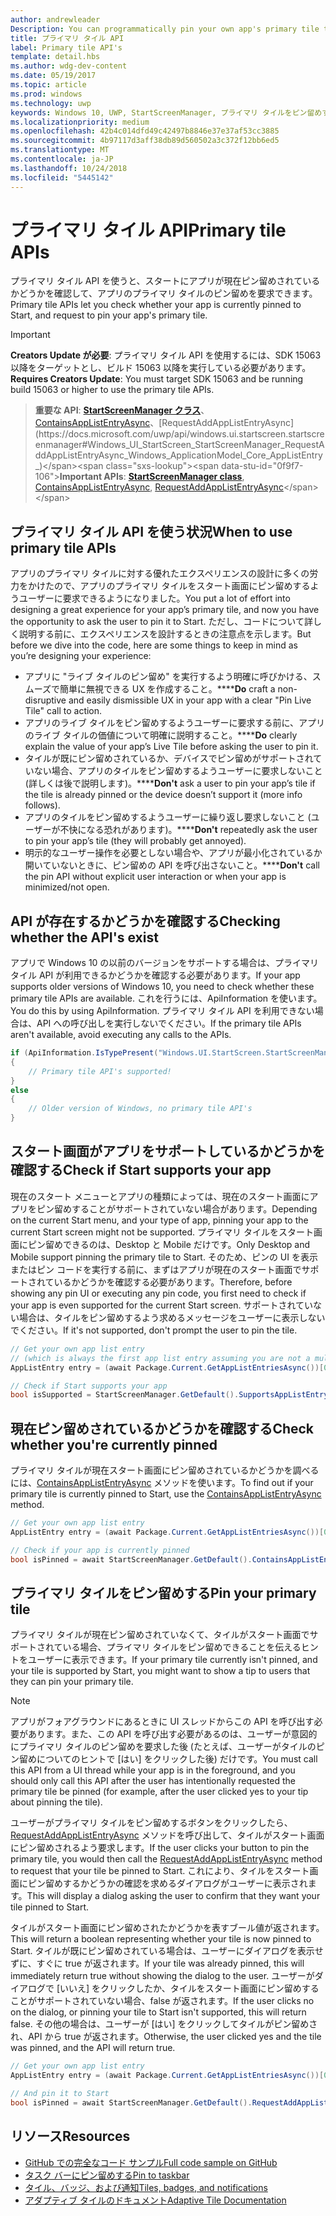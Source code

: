 ```yaml
---
author: andrewleader
Description: You can programmatically pin your own app's primary tile to Start, just like you can pin secondary tiles. And you can check whether it's currently pinned.
title: プライマリ タイル API
label: Primary tile API's
template: detail.hbs
ms.author: wdg-dev-content
ms.date: 05/19/2017
ms.topic: article
ms.prod: windows
ms.technology: uwp
keywords: Windows 10, UWP, StartScreenManager, プライマリ タイルをピン留めする, プライマリ タイル API, タイルのピン留めの確認, ライブ タイル
ms.localizationpriority: medium
ms.openlocfilehash: 42b4c014dfd49c42497b8846e37e37af53cc3885
ms.sourcegitcommit: 4b97117d3aff38db89d560502a3c372f12bb6ed5
ms.translationtype: MT
ms.contentlocale: ja-JP
ms.lasthandoff: 10/24/2018
ms.locfileid: "5445142"
---
```

# <a name="primary-tile-apis"></a><span data-ttu-id="0f9f7-103">プライマリ タイル API</span><span class="sxs-lookup"><span data-stu-id="0f9f7-103">Primary tile APIs</span></span>
 

<span data-ttu-id="0f9f7-104">プライマリ タイル API を使うと、スタートにアプリが現在ピン留めされているかどうかを確認して、アプリのプライマリ タイルのピン留めを要求できます。</span><span class="sxs-lookup"><span data-stu-id="0f9f7-104">Primary tile APIs let you check whether your app is currently pinned to Start, and request to pin your app's primary tile.</span></span>

> [!IMPORTANT]
> <span data-ttu-id="0f9f7-105">**Creators Update が必要**: プライマリ タイル API を使用するには、SDK 15063 以降をターゲットとし、ビルド 15063 以降を実行している必要があります。</span><span class="sxs-lookup"><span data-stu-id="0f9f7-105">**Requires Creators Update**: You must target SDK 15063 and be running build 15063 or higher to use the primary tile APIs.</span></span>

> <span data-ttu-id="0f9f7-106">**重要な API**: [**StartScreenManager クラス**](https://docs.microsoft.com/uwp/api/windows.ui.startscreen.startscreenmanager)、[ContainsAppListEntryAsync](https://docs.microsoft.com/uwp/api/windows.ui.startscreen.startscreenmanager#Windows_UI_StartScreen_StartScreenManager_ContainsAppListEntryAsync_Windows_ApplicationModel_Core_AppListEntry_)、[RequestAddAppListEntryAsync](https://docs.microsoft.com/uwp/api/windows.ui.startscreen.startscreenmanager#Windows_UI_StartScreen_StartScreenManager_RequestAddAppListEntryAsync_Windows_ApplicationModel_Core_AppListEntry_)</span><span class="sxs-lookup"><span data-stu-id="0f9f7-106">**Important APIs**: [**StartScreenManager class**](https://docs.microsoft.com/uwp/api/windows.ui.startscreen.startscreenmanager), [ContainsAppListEntryAsync](https://docs.microsoft.com/uwp/api/windows.ui.startscreen.startscreenmanager#Windows_UI_StartScreen_StartScreenManager_ContainsAppListEntryAsync_Windows_ApplicationModel_Core_AppListEntry_), [RequestAddAppListEntryAsync](https://docs.microsoft.com/uwp/api/windows.ui.startscreen.startscreenmanager#Windows_UI_StartScreen_StartScreenManager_RequestAddAppListEntryAsync_Windows_ApplicationModel_Core_AppListEntry_)</span></span>


## <a name="when-to-use-primary-tile-apis"></a><span data-ttu-id="0f9f7-107">プライマリ タイル API を使う状況</span><span class="sxs-lookup"><span data-stu-id="0f9f7-107">When to use primary tile APIs</span></span>

<span data-ttu-id="0f9f7-108">アプリのプライマリ タイルに対する優れたエクスペリエンスの設計に多くの労力をかけたので、アプリのプライマリ タイルをスタート画面にピン留めするようユーザーに要求できるようになりました。</span><span class="sxs-lookup"><span data-stu-id="0f9f7-108">You put a lot of effort into designing a great experience for your app’s primary tile, and now you have the opportunity to ask the user to pin it to Start.</span></span> <span data-ttu-id="0f9f7-109">ただし、コードについて詳しく説明する前に、エクスペリエンスを設計するときの注意点を示します。</span><span class="sxs-lookup"><span data-stu-id="0f9f7-109">But before we dive into the code, here are some things to keep in mind as you’re designing your experience:</span></span>

* <span data-ttu-id="0f9f7-110">アプリに "ライブ タイルのピン留め" を実行するよう明確に呼びかける、スムーズで簡単に無視できる UX を作成すること。\*\*\*\*</span><span class="sxs-lookup"><span data-stu-id="0f9f7-110">**Do** craft a non-disruptive and easily dismissible UX in your app with a clear "Pin Live Tile" call to action.</span></span>
* <span data-ttu-id="0f9f7-111">アプリのライブ タイルをピン留めするようユーザーに要求する前に、アプリのライブ タイルの価値について明確に説明すること。\*\*\*\*</span><span class="sxs-lookup"><span data-stu-id="0f9f7-111">**Do** clearly explain the value of your app’s Live Tile before asking the user to pin it.</span></span>
* <span data-ttu-id="0f9f7-112">タイルが既にピン留めされているか、デバイスでピン留めがサポートされていない場合、アプリのタイルをピン留めするようユーザーに要求しないこと (詳しくは後で説明します)。\*\*\*\*</span><span class="sxs-lookup"><span data-stu-id="0f9f7-112">**Don't** ask a user to pin your app’s tile if the tile is already pinned or the device doesn’t support it (more info follows).</span></span>
* <span data-ttu-id="0f9f7-113">アプリのタイルをピン留めするようユーザーに繰り返し要求しないこと (ユーザーが不快になる恐れがあります)。\*\*\*\*</span><span class="sxs-lookup"><span data-stu-id="0f9f7-113">**Don't** repeatedly ask the user to pin your app’s tile (they will probably get annoyed).</span></span>
* <span data-ttu-id="0f9f7-114">明示的なユーザー操作を必要としない場合や、アプリが最小化されているか開いていないときに、ピン留めの API を呼び出さないこと。\*\*\*\*</span><span class="sxs-lookup"><span data-stu-id="0f9f7-114">**Don't** call the pin API without explicit user interaction or when your app is minimized/not open.</span></span>


## <a name="checking-whether-the-apis-exist"></a><span data-ttu-id="0f9f7-115">API が存在するかどうかを確認する</span><span class="sxs-lookup"><span data-stu-id="0f9f7-115">Checking whether the API's exist</span></span>

<span data-ttu-id="0f9f7-116">アプリで Windows 10 の以前のバージョンをサポートする場合は、プライマリ タイル API が利用できるかどうかを確認する必要があります。</span><span class="sxs-lookup"><span data-stu-id="0f9f7-116">If your app supports older versions of Windows 10, you need to check whether these primary tile APIs are available.</span></span> <span data-ttu-id="0f9f7-117">これを行うには、ApiInformation を使います。</span><span class="sxs-lookup"><span data-stu-id="0f9f7-117">You do this by using ApiInformation.</span></span> <span data-ttu-id="0f9f7-118">プライマリ タイル API を利用できない場合は、API への呼び出しを実行しないでください。</span><span class="sxs-lookup"><span data-stu-id="0f9f7-118">If the primary tile APIs aren't available, avoid executing any calls to the APIs.</span></span>

```csharp
if (ApiInformation.IsTypePresent("Windows.UI.StartScreen.StartScreenManager"))
{
    // Primary tile API's supported!
}
else
{
    // Older version of Windows, no primary tile API's
}
```


## <a name="check-if-start-supports-your-app"></a><span data-ttu-id="0f9f7-119">スタート画面がアプリをサポートしているかどうかを確認する</span><span class="sxs-lookup"><span data-stu-id="0f9f7-119">Check if Start supports your app</span></span>

<span data-ttu-id="0f9f7-120">現在のスタート メニューとアプリの種類によっては、現在のスタート画面にアプリをピン留めすることがサポートされていない場合があります。</span><span class="sxs-lookup"><span data-stu-id="0f9f7-120">Depending on the current Start menu, and your type of app, pinning your app to the current Start screen might not be supported.</span></span> <span data-ttu-id="0f9f7-121">プライマリ タイルをスタート画面にピン留めできるのは、Desktop と Mobile だけです。</span><span class="sxs-lookup"><span data-stu-id="0f9f7-121">Only Desktop and Mobile support pinning the primary tile to Start.</span></span> <span data-ttu-id="0f9f7-122">そのため、ピンの UI を表示またはピン コードを実行する前に、まずはアプリが現在のスタート画面でサポートされているかどうかを確認する必要があります。</span><span class="sxs-lookup"><span data-stu-id="0f9f7-122">Therefore, before showing any pin UI or executing any pin code, you first need to check if your app is even supported for the current Start screen.</span></span> <span data-ttu-id="0f9f7-123">サポートされていない場合は、タイルをピン留めするよう求めるメッセージをユーザーに表示しないでください。</span><span class="sxs-lookup"><span data-stu-id="0f9f7-123">If it's not supported, don't prompt the user to pin the tile.</span></span>

```csharp
// Get your own app list entry
// (which is always the first app list entry assuming you are not a multi-app package)
AppListEntry entry = (await Package.Current.GetAppListEntriesAsync())[0];

// Check if Start supports your app
bool isSupported = StartScreenManager.GetDefault().SupportsAppListEntry(entry);
```


## <a name="check-whether-youre-currently-pinned"></a><span data-ttu-id="0f9f7-124">現在ピン留めされているかどうかを確認する</span><span class="sxs-lookup"><span data-stu-id="0f9f7-124">Check whether you're currently pinned</span></span>

<span data-ttu-id="0f9f7-125">プライマリ タイルが現在スタート画面にピン留めされているかどうかを調べるには、[ContainsAppListEntryAsync](https://docs.microsoft.com/uwp/api/windows.ui.startscreen.startscreenmanager#Windows_UI_StartScreen_StartScreenManager_ContainsAppListEntryAsync_Windows_ApplicationModel_Core_AppListEntry_) メソッドを使います。</span><span class="sxs-lookup"><span data-stu-id="0f9f7-125">To find out if your primary tile is currently pinned to Start, use the [ContainsAppListEntryAsync](https://docs.microsoft.com/uwp/api/windows.ui.startscreen.startscreenmanager#Windows_UI_StartScreen_StartScreenManager_ContainsAppListEntryAsync_Windows_ApplicationModel_Core_AppListEntry_) method.</span></span>

```csharp
// Get your own app list entry
AppListEntry entry = (await Package.Current.GetAppListEntriesAsync())[0];

// Check if your app is currently pinned
bool isPinned = await StartScreenManager.GetDefault().ContainsAppListEntryAsync(entry);
```


##  <a name="pin-your-primary-tile"></a><span data-ttu-id="0f9f7-126">プライマリ タイルをピン留めする</span><span class="sxs-lookup"><span data-stu-id="0f9f7-126">Pin your primary tile</span></span>

<span data-ttu-id="0f9f7-127">プライマリ タイルが現在ピン留めされていなくて、タイルがスタート画面でサポートされている場合、プライマリ タイルをピン留めできることを伝えるヒントをユーザーに表示できます。</span><span class="sxs-lookup"><span data-stu-id="0f9f7-127">If your primary tile currently isn't pinned, and your tile is supported by Start, you might want to show a tip to users that they can pin your primary tile.</span></span>

> [!NOTE]
> <span data-ttu-id="0f9f7-128">アプリがフォアグラウンドにあるときに UI スレッドからこの API を呼び出す必要があります。また、この API を呼び出す必要があるのは、ユーザーが意図的にプライマリ タイルのピン留めを要求した後 (たとえば、ユーザーがタイルのピン留めについてのヒントで [はい] をクリックした後) だけです。</span><span class="sxs-lookup"><span data-stu-id="0f9f7-128">You must call this API from a UI thread while your app is in the foreground, and you should only call this API after the user has intentionally requested the primary tile be pinned (for example, after the user clicked yes to your tip about pinning the tile).</span></span>

<span data-ttu-id="0f9f7-129">ユーザーがプライマリ タイルをピン留めするボタンをクリックしたら、[RequestAddAppListEntryAsync](https://docs.microsoft.com/uwp/api/windows.ui.startscreen.startscreenmanager#Windows_UI_StartScreen_StartScreenManager_RequestAddAppListEntryAsync_Windows_ApplicationModel_Core_AppListEntry_) メソッドを呼び出して、タイルがスタート画面にピン留めされるよう要求します。</span><span class="sxs-lookup"><span data-stu-id="0f9f7-129">If the user clicks your button to pin the primary tile, you would then call the [RequestAddAppListEntryAsync](https://docs.microsoft.com/uwp/api/windows.ui.startscreen.startscreenmanager#Windows_UI_StartScreen_StartScreenManager_RequestAddAppListEntryAsync_Windows_ApplicationModel_Core_AppListEntry_) method to request that your tile be pinned to Start.</span></span> <span data-ttu-id="0f9f7-130">これにより、タイルをスタート画面にピン留めするかどうかの確認を求めるダイアログがユーザーに表示されます。</span><span class="sxs-lookup"><span data-stu-id="0f9f7-130">This will display a dialog asking the user to confirm that they want your tile pinned to Start.</span></span>

<span data-ttu-id="0f9f7-131">タイルがスタート画面にピン留めされたかどうかを表すブール値が返されます。</span><span class="sxs-lookup"><span data-stu-id="0f9f7-131">This will return a boolean representing whether your tile is now pinned to Start.</span></span> <span data-ttu-id="0f9f7-132">タイルが既にピン留めされている場合は、ユーザーにダイアログを表示せずに、すぐに true が返されます。</span><span class="sxs-lookup"><span data-stu-id="0f9f7-132">If your tile was already pinned, this will immediately return true without showing the dialog to the user.</span></span> <span data-ttu-id="0f9f7-133">ユーザーがダイアログで [いいえ] をクリックしたか、タイルをスタート画面にピン留めすることがサポートされていない場合、false が返されます。</span><span class="sxs-lookup"><span data-stu-id="0f9f7-133">If the user clicks no on the dialog, or pinning your tile to Start isn't supported, this will return false.</span></span> <span data-ttu-id="0f9f7-134">その他の場合は、ユーザーが [はい] をクリックしてタイルがピン留めされ、API から true が返されます。</span><span class="sxs-lookup"><span data-stu-id="0f9f7-134">Otherwise, the user clicked yes and the tile was pinned, and the API will return true.</span></span>

```csharp
// Get your own app list entry
AppListEntry entry = (await Package.Current.GetAppListEntriesAsync())[0];

// And pin it to Start
bool isPinned = await StartScreenManager.GetDefault().RequestAddAppListEntryAsync(entry);
```


## <a name="resources"></a><span data-ttu-id="0f9f7-135">リソース</span><span class="sxs-lookup"><span data-stu-id="0f9f7-135">Resources</span></span>

* [<span data-ttu-id="0f9f7-136">GitHub での完全なコード サンプル</span><span class="sxs-lookup"><span data-stu-id="0f9f7-136">Full code sample on GitHub</span></span>](https://github.com/WindowsNotifications/quickstart-pin-primary-tile)
* [<span data-ttu-id="0f9f7-137">タスク バーにピン留めする</span><span class="sxs-lookup"><span data-stu-id="0f9f7-137">Pin to taskbar</span></span>](../pin-to-taskbar.md)
* [<span data-ttu-id="0f9f7-138">タイル、バッジ、および通知</span><span class="sxs-lookup"><span data-stu-id="0f9f7-138">Tiles, badges, and notifications</span></span>](index.md)
* [<span data-ttu-id="0f9f7-139">アダプティブ タイルのドキュメント</span><span class="sxs-lookup"><span data-stu-id="0f9f7-139">Adaptive Tile Documentation</span></span>](create-adaptive-tiles.md)
